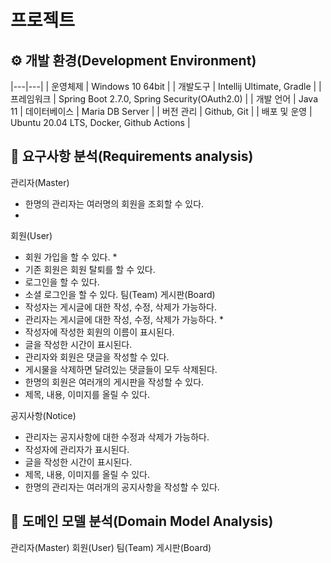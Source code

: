 # 프로젝트

## ⚙️ 개발 환경(Development Environment)

|---|---|
| 운영체제 | Windows 10 64bit |
| 개발도구 | Intellij Ultimate, Gradle |
| 프레임워크 | Spring Boot 2.7.0, Spring Security(OAuth2.0) |
| 개발 언어 | Java 11
| 데이터베이스 | Maria DB Server |
| 버전 관리 | Github, Git |
| 배포 및 운영 | Ubuntu 20.04 LTS, Docker, Github Actions  |

## 📝 요구사항 분석(Requirements analysis)
관리자(Master)
* 한명의 관리자는 여러명의 회원을 조회할 수 있다.
* 
회원(User)
* 회원 가입을 할 수 있다.
  *  
* 기존 회원은 회원 탈퇴를 할 수 있다.
* 로그인을 할 수 있다.
* 소셜 로그인을 할 수 있다.
팀(Team)
게시판(Board)
* 작성자는 게시글에 대한 작성, 수정, 삭제가 가능하다.
* 관리자는 게시글에 대한 작성, 수정, 삭제가 가능하다.
  *  
* 작성자에 작성한 회원의 이름이 표시된다.
* 글을 작성한 시간이 표시된다.
* 관리자와 회원은 댓글을 작성할 수 있다.
* 게시물을 삭제하면 달려있는 댓글들이 모두 삭제된다.
* 한명의 회원은 여러개의 게시판을 작성할 수 있다.
* 제목, 내용, 이미지를 올릴 수 있다.

공지사항(Notice)
* 관리자는 공지사항에 대한 수정과 삭제가 가능하다.
* 작성자에 관리자가 표시된다.
* 글을 작성한 시간이 표시된다.
* 제목, 내용, 이미지를 올릴 수 있다.
* 한명의 관리자는 여러개의 공지사항을 작성할 수 있다.

## 📝 도메인 모델 분석(Domain Model Analysis)

관리자(Master)
회원(User)
팀(Team)
게시판(Board)

